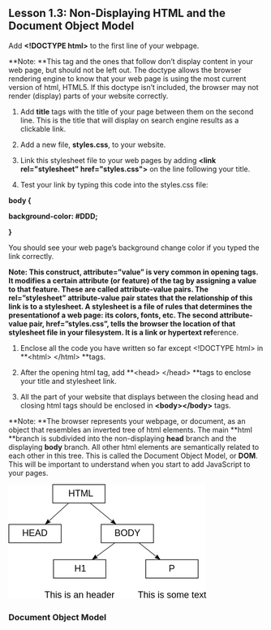 ## Lesson 1.3: Non-Displaying HTML and the Document Object Model

Add **&lt;!DOCTYPE html&gt;** to the first line of your webpage.

**Note: **This tag and the ones that follow don’t display content in your web page, but should not be left out. The doctype allows the browser rendering engine to know that your web page is using the most current version of html, HTML5. If this doctype isn’t included, the browser may not render \(display\) parts of your website correctly.

1. Add **title** tags with the title of your page between them on the second line. This is the title that will display on search engine results as a clickable link.

2. Add a new file, **styles.css**, to your website.

3. Link this stylesheet file to your web pages by adding **&lt;link rel="stylesheet" href="styles.css"&gt;** on the line following your title.

4. Test your link by typing this code into the styles.css file:

**body {**

**background-color: \#DDD;**

**}**

You should see your web page’s background change color if you typed the link correctly.

**Note: **This construct, **attribute=”value”** is very common in opening tags. It modifies a certain attribute \(or feature\) of the tag by assigning a value to that feature. These are called **attribute-value** pairs. The **rel=”stylesheet”** attribute-value pair states that the **rel**ationship of this link is to a stylesheet. A stylesheet is a file of rules that determines the presentationof a web page: its colors, fonts, etc. The second attribute-value pair, **href=”styles.css”**, tells the browser the location of that stylesheet file in your filesystem. It is a **link** or **h**ypertext r**ef**erence.

1. Enclose all the code you have written so far except &lt;!DOCTYPE html&gt; in **&lt;html&gt; &lt;/html&gt; **tags.

2. After the opening html tag, add **&lt;head&gt; &lt;/head&gt; **tags to enclose your title and stylesheet link.

3. All the part of your website that displays between the closing head and closing html tags should be enclosed in **&lt;body&gt;&lt;/body&gt;** tags.

**Note: **The browser represents your webpage, or document, as an object that resembles an inverted tree of html elements. The main **html **branch is subdivided into the non-displaying **head** branch and the displaying **body** branch. All other html elements are semantically related to each other in this tree. This is called the Document Object Model, or **DOM**. This will be important to understand when you start to add JavaScript to your pages.

![](/assets/DOM.png)

### Document Object Model



